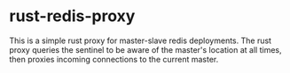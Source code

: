 # rust-redis-proxy

This is a simple rust proxy for master-slave redis deployments. The rust proxy queries the sentinel to be aware of the master's location at all times, then proxies incoming connections to the current master. 
